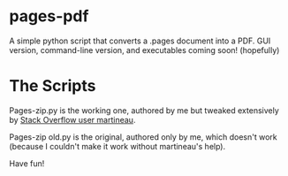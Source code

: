 pages-pdf
=========

A simple python script that converts a .pages document into a PDF. GUI version, command-line version, and executables coming soon! (hopefully)

The Scripts
===========
Pages-zip.py is the working one, authored by me but tweaked extensively by [Stack Overflow user martineau](http://stackoverflow.com/questions/22161088/how-to-extract-a-file-within-a-folder-within-a-zip-in-python).

Pages-zip old.py is the original, authored only by me, which doesn't work (because I couldn't make it work without martineau's help).

Have fun!
